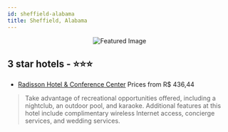 ```yaml
---
id: sheffield-alabama
title: Sheffield, Alabama
---
```


<center><img src="https://i.travelapi.com/hotels/1000000/10000/8600/8599/e70761df_z.jpg" alt="Featured Image" /></center>


##  3 star hotels - ⭐️⭐️⭐️

-    [Radisson Hotel & Conference Center](https://us.hurb.com/hotels/sheffield/radisson-hotel-conference-center-JNP-JP758029?cmp=18055) Prices from R$ 436,44
   > Take advantage of recreational opportunities offered, including a nightclub, an outdoor pool, and karaoke. Additional features at this hotel include complimentary wireless Internet access, concierge services, and wedding services.
